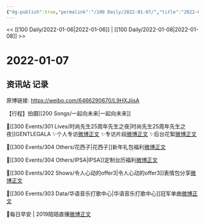 ```yaml
---
{"dg-publish":true,"permalink":"/100 Daily/2022-01-07/","title":"2022-01-07","created":"2022-12-22T16:43:34.000+08:00","updated":"2023-04-11T14:46:35.000+08:00"}
---
```



<< [[100 Daily/2022-01-06\|2022-01-06]] | [[100 Daily/2022-01-08\|2022-01-08]] >>

# 2022-01-07

## 资讯站 记录

原博链接: https://weibo.com/6466290670/L9HXJiisA

【行程】拍摄[[200 Songs/一起向未来\|一起向未来]]

🌟[[300 Events/301 Lives/时尚先生25周年先生之夜\|时尚先生25周年先生之夜]]GENTLEGALA
✨个人专访[微博正文](https://m.weibo.cn/6466290670/4723055869296792)
✨专访片段[微博正文](https://m.weibo.cn/6466290670/4723112572357611)
✨后台花絮[微博正文](https://m.weibo.cn/6466290670/4722970674855998)

🌟[[300 Events/304 Others/花西子\|花西子]]新年礼包福利[微博正文](https://m.weibo.cn/6466290670/4722946561541434)

🌟[[300 Events/304 Others/IPSA\|IPSA]]定制台历福利[微博正文](https://m.weibo.cn/6466290670/4723075810331213)

🌟[[300 Events/302 Shows/令人心动的offer3\|令人心动的offer3]]表情包分享[微博正文](https://m.weibo.cn/6466290670/4723026354505195)

🌟[[300 Events/303 Data/华语音乐打歌中心\|华语音乐打歌中心]]冠军单曲[微博正文](https://m.weibo.cn/6466290670/4722992900999225)

🌟每日早安 | 2019陌陌直播[微博正文](https://m.weibo.cn/6466290670/4722918284855579)

